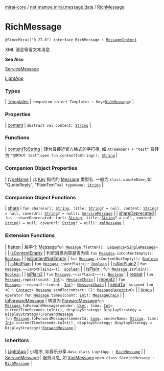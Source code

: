 [mirai-core](../../index.md) / [net.mamoe.mirai.message.data](../index.md) / [RichMessage](./index.md)

# RichMessage

`@SinceMirai("0.27.0") interface RichMessage : `[`MessageContent`](../-message-content.md)

XML 消息等富文本消息

**See Also**

[ServiceMessage](../-service-message/index.md)

[LightApp](../-light-app/index.md)

### Types

| [Templates](-templates/index.md) | `companion object Templates : Key<`[`RichMessage`](./index.md)`>` |

### Properties

| [content](content.md) | `abstract val content: `[`String`](https://kotlinlang.org/api/latest/jvm/stdlib/kotlin/-string/index.html) |

### Functions

| [contentToString](content-to-string.md) | 转为最接近官方格式的字符串. 如 `At(member) + "test"` 将转为 `"@群名片 test"`.`open fun contentToString(): `[`String`](https://kotlinlang.org/api/latest/jvm/stdlib/kotlin/-string/index.html) |

### Companion Object Properties

| [typeName](type-name.md) | 此 [Key](../-message/-key/index.md) 指代的 [Message](../-message/index.md) 类型名. 一般为 `class.simpleName`, 如 "QuoteReply", "PlainText"`val typeName: `[`String`](https://kotlinlang.org/api/latest/jvm/stdlib/kotlin/-string/index.html) |

### Companion Object Functions

| [share](share.md) | `fun share(url: `[`String`](https://kotlinlang.org/api/latest/jvm/stdlib/kotlin/-string/index.html)`, title: `[`String`](https://kotlinlang.org/api/latest/jvm/stdlib/kotlin/-string/index.html)`? = null, content: `[`String`](https://kotlinlang.org/api/latest/jvm/stdlib/kotlin/-string/index.html)`? = null, coverUrl: `[`String`](https://kotlinlang.org/api/latest/jvm/stdlib/kotlin/-string/index.html)`? = null): `[`ServiceMessage`](../-service-message/index.md) |
| [shareDeprecated](share-deprecated.md) | `fun ~~shareDeprecated~~(url: `[`String`](https://kotlinlang.org/api/latest/jvm/stdlib/kotlin/-string/index.html)`, title: `[`String`](https://kotlinlang.org/api/latest/jvm/stdlib/kotlin/-string/index.html)`? = null, content: `[`String`](https://kotlinlang.org/api/latest/jvm/stdlib/kotlin/-string/index.html)`? = null, coverUrl: `[`String`](https://kotlinlang.org/api/latest/jvm/stdlib/kotlin/-string/index.html)`? = null): `[`XmlMessage`](../-xml-message/index.md) |

### Extension Functions

| [flatten](../flatten.md) | 扁平化 [Message](../-message/index.md)`fun `[`Message`](../-message/index.md)`.flatten(): `[`Sequence`](https://kotlinlang.org/api/latest/jvm/stdlib/kotlin.sequences/-sequence/index.html)`<`[`SingleMessage`](../-single-message/index.md)`>` |
| [isContentEmpty](../is-content-empty.md) | 判断消息内容是否为空.`fun `[`Message`](../-message/index.md)`.isContentEmpty(): `[`Boolean`](https://kotlinlang.org/api/latest/jvm/stdlib/kotlin/-boolean/index.html) |
| [isContentNotEmpty](../is-content-not-empty.md) | `fun `[`Message`](../-message/index.md)`.isContentNotEmpty(): `[`Boolean`](https://kotlinlang.org/api/latest/jvm/stdlib/kotlin/-boolean/index.html) |
| [isNotPlain](../is-not-plain.md) | `fun `[`Message`](../-message/index.md)`.isNotPlain(): `[`Boolean`](https://kotlinlang.org/api/latest/jvm/stdlib/kotlin/-boolean/index.html) |
| [isNotPlain2](../is-not-plain2.md) | `fun `[`Message`](../-message/index.md)`.~~isNotPlain2~~(): `[`Boolean`](https://kotlinlang.org/api/latest/jvm/stdlib/kotlin/-boolean/index.html) |
| [isPlain](../is-plain.md) | `fun `[`Message`](../-message/index.md)`.isPlain(): `[`Boolean`](https://kotlinlang.org/api/latest/jvm/stdlib/kotlin/-boolean/index.html) |
| [isPlain2](../is-plain2.md) | `fun `[`Message`](../-message/index.md)`.~~isPlain2~~(): `[`Boolean`](https://kotlinlang.org/api/latest/jvm/stdlib/kotlin/-boolean/index.html) |
| [repeat](../repeat.md) | `fun `[`Message`](../-message/index.md)`.repeat(count: `[`Int`](https://kotlinlang.org/api/latest/jvm/stdlib/kotlin/-int/index.html)`): `[`MessageChain`](../-message-chain/index.md) |
| [repeat2](../repeat2.md) | `fun `[`Message`](../-message/index.md)`.~~repeat2~~(count: `[`Int`](https://kotlinlang.org/api/latest/jvm/stdlib/kotlin/-int/index.html)`): `[`MessageChain`](../-message-chain/index.md) |
| [sendTo](../send-to.md) | `suspend fun <C : `[`Contact`](../../net.mamoe.mirai.contact/-contact/index.md)`> `[`Message`](../-message/index.md)`.sendTo(contact: C): `[`MessageReceipt`](../../net.mamoe.mirai.message/-message-receipt/index.md)`<C>` |
| [times](../times.md) | `operator fun `[`Message`](../-message/index.md)`.times(count: `[`Int`](https://kotlinlang.org/api/latest/jvm/stdlib/kotlin/-int/index.html)`): `[`MessageChain`](../-message-chain/index.md) |
| [toForwardMessage](../to-forward-message.md) | 转换为 [ForwardMessage](../-forward-message/index.md)`fun `[`Message`](../-message/index.md)`.toForwardMessage(sender: `[`User`](../../net.mamoe.mirai.contact/-user/index.md)`, time: `[`Int`](https://kotlinlang.org/api/latest/jvm/stdlib/kotlin/-int/index.html)` = currentTimeSeconds.toInt(), displayStrategy: DisplayStrategy = DisplayStrategy): `[`ForwardMessage`](../-forward-message/index.md)<br>`fun `[`Message`](../-message/index.md)`.toForwardMessage(senderId: `[`Long`](https://kotlinlang.org/api/latest/jvm/stdlib/kotlin/-long/index.html)`, senderName: `[`String`](https://kotlinlang.org/api/latest/jvm/stdlib/kotlin/-string/index.html)`, time: `[`Int`](https://kotlinlang.org/api/latest/jvm/stdlib/kotlin/-int/index.html)` = currentTimeSeconds.toInt(), displayStrategy: DisplayStrategy = DisplayStrategy): `[`ForwardMessage`](../-forward-message/index.md) |

### Inheritors

| [LightApp](../-light-app/index.md) | 小程序, 如音乐分享.`data class LightApp : `[`RichMessage`](./index.md) |
| [ServiceMessage](../-service-message/index.md) | 服务消息, 如 [XmlMessage](../-xml-message/index.md).`open class ServiceMessage : `[`RichMessage`](./index.md) |

